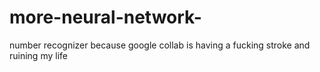 # more-neural-network-
number recognizer 
because google collab is having a fucking stroke and ruining my life
